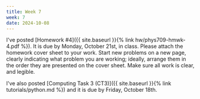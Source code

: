 ```yaml
---
title: Week 7
week: 7
date: 2024-10-08
---
```


I've posted [Homework #4]({{ site.baseurl }}{% link hw/phys709-hmwk-4.pdf %}). It is due by Monday, October 21st, in class.
Please attach the homework cover sheet to your work. Start new problems on a new page, clearly indicating what problem you are working; ideally, arrange them in the order they are presented on the cover sheet. Make sure all work is clear, and legible.

I've also posted [Computing Task 3 (CT3)]({{ site.baseurl }}{% link tutorials/python.md %}) and it is due by Friday, October 18th.
